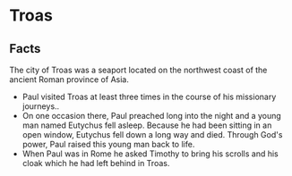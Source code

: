 # Troas

## Facts

The city of Troas was a seaport located on the northwest coast of the ancient Roman province of Asia.

* Paul visited Troas at least three times in the course of his missionary journeys..
* On one occasion there, Paul preached long into the night and a young man named Eutychus fell asleep. Because he had been sitting in an open window, Eutychus fell down a long way and died. Through God's power, Paul raised this young man back to life.
* When Paul was in Rome he asked Timothy to bring his scrolls and his cloak which he had left behind in Troas.